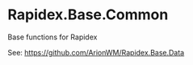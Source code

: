 # Rapidex.Base.Common
Base functions for Rapidex 

See: https://github.com/ArionWM/Rapidex.Base.Data
